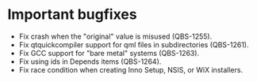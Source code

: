 # Important bugfixes
* Fix crash when the "original" value is misused (QBS-1255).
* Fix qtquickcompiler support for qml files in subdirectories (QBS-1261).
* Fix GCC support for "bare metal" systems (QBS-1263).
* Fix using ids in Depends items (QBS-1264).
* Fix race condition when creating Inno Setup, NSIS, or WiX installers.
